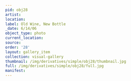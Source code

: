 ```yaml
---
pid: obj28
artist: 
location: 
label: Old Wine, New Bottle
_date: 6/14/06
object_type: photo
current_location: 
source: 
order: '28'
layout: gallery_item
collection: visual-gallery
thumbnail: /img/derivatives/simple/obj28/thumbnail.jpg
full: /img/derivatives/simple/obj28/full.jpg
manifest: 
---
```

